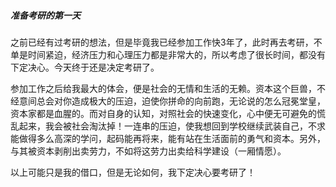 ##### 准备考研的第一天

之前已经有过考研的想法，但是毕竟我已经参加工作快3年了，此时再去考研，不单是时间紧迫，经济压力和心理压力都是非常大的，所以考虑了很长时间，都没有下定决心。今天终于还是决定考研了。

参加工作之后给我最大的体会，便是社会的无情和生活的无赖。资本这个巨兽，不经意间总会对你造成极大的压迫，迫使你拼命的向前跑，无论说的怎么冠冕堂皇，资本家都是血腥的。而对自身的认知，对照社会的快速变化，心中便无可避免的慌乱起来，我会被社会淘汰掉！一连串的压迫，使我想回到学校继续武装自己，不求能做得多么高深的学问，起码能再将来，能有站在生活面前的勇气和资本。另外，与其被资本剥削出卖劳力，不如将这劳力出卖给科学建设（一厢情愿）。

以上可能只是我的借口，但是无论如何，我下定决心要考研了！